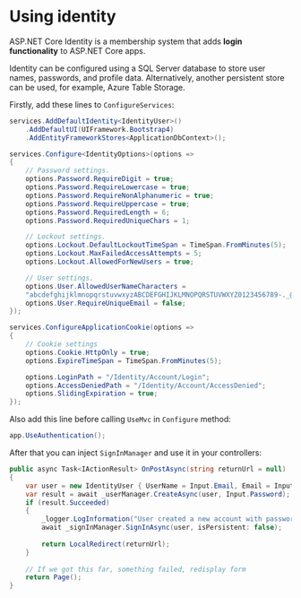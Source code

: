 # Using identity

ASP.NET Core Identity is a membership system that adds **login functionality** to ASP.NET Core apps.

Identity can be configured using a SQL Server database to store user names, passwords, and profile data. Alternatively, another persistent store can be used, for example, Azure Table Storage.

Firstly, add these lines to `ConfigureServices`:

```csharp
services.AddDefaultIdentity<IdentityUser>()
    .AddDefaultUI(UIFramework.Bootstrap4)
    .AddEntityFrameworkStores<ApplicationDbContext>();

services.Configure<IdentityOptions>(options =>
{
    // Password settings.
    options.Password.RequireDigit = true;
    options.Password.RequireLowercase = true;
    options.Password.RequireNonAlphanumeric = true;
    options.Password.RequireUppercase = true;
    options.Password.RequiredLength = 6;
    options.Password.RequiredUniqueChars = 1;

    // Lockout settings.
    options.Lockout.DefaultLockoutTimeSpan = TimeSpan.FromMinutes(5);
    options.Lockout.MaxFailedAccessAttempts = 5;
    options.Lockout.AllowedForNewUsers = true;

    // User settings.
    options.User.AllowedUserNameCharacters =
    "abcdefghijklmnopqrstuvwxyzABCDEFGHIJKLMNOPQRSTUVWXYZ0123456789-._@+";
    options.User.RequireUniqueEmail = false;
});

services.ConfigureApplicationCookie(options =>
{
    // Cookie settings
    options.Cookie.HttpOnly = true;
    options.ExpireTimeSpan = TimeSpan.FromMinutes(5);

    options.LoginPath = "/Identity/Account/Login";
    options.AccessDeniedPath = "/Identity/Account/AccessDenied";
    options.SlidingExpiration = true;
});
```

Also add this line before calling `UseMvc` in `Configure` method:

```csharp
app.UseAuthentication();
```

After that you can inject `SignInManager` and use it in your controllers:

```csharp
public async Task<IActionResult> OnPostAsync(string returnUrl = null)
{
    var user = new IdentityUser { UserName = Input.Email, Email = Input.Email };
    var result = await _userManager.CreateAsync(user, Input.Password);
    if (result.Succeeded)
    {
        _logger.LogInformation("User created a new account with password.");
        await _signInManager.SignInAsync(user, isPersistent: false);
        
        return LocalRedirect(returnUrl);
    }
    
    // If we got this far, something failed, redisplay form
    return Page();
}
```

